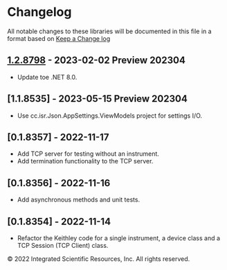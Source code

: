 # Changelog
All notable changes to these libraries will be documented in this file in a format based on [Keep a Change log]

## [1.2.8798] - 2023-02-02 Preview 202304
* Update toe .NET 8.0.

## [1.1.8535] - 2023-05-15 Preview 202304
* Use cc.isr.Json.AppSettings.ViewModels project for settings I/O.

## [0.1.8357] - 2022-11-17
* Add TCP server for testing without an instrument.
* Add termination functionality to the TCP server. 

## [0.1.8356] - 2022-11-16
* Add asynchronous methods and unit tests.

## [0.1.8354] - 2022-11-14
* Refactor the Keithley code for a single instrument, a device class and a TCP Session (TCP Client) class.

&copy;  2022 Integrated Scientific Resources, Inc. All rights reserved.

[1.2.8798]: https://github.com/ATECoder/dn.vi.tcp
[Keep a Change log]: https://keepachangelog.com/en/1.0.0/

